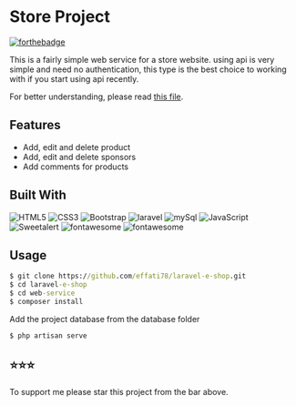 # Store Project
[![forthebadge](http://forthebadge.com/images/badges/built-with-love.svg)](http://forthebadge.com)

This is a fairly simple web service for a store website. using api is very simple and need no authentication, this type is the best choice to working with if you start using api recently.

For better understanding, please read [this file](https://github.com/effati78/REST_API/blob/master/README.pdf).

## Features

- Add, edit and delete product
- Add, edit and delete sponsors
- Add comments for products

## Built With

![HTML5](https://img.shields.io/badge/html5-%23E34F26.svg?style=for-the-badge&logo=html5&logoColor=white) 
![CSS3](https://img.shields.io/badge/css3-%231572B6.svg?style=for-the-badge&logo=css3&logoColor=white)
![Bootstrap](https://img.shields.io/badge/bootstrap-%23563D7C.svg?style=for-the-badge&logo=bootstrap&logoColor=white)
![laravel](https://img.shields.io/badge/laravel-%23777BB4.svg?style=for-the-badge&logo=laravel&logoColor=white)
![mySql](https://img.shields.io/badge/mysql-%2300f.svg?style=for-the-badge&logo=mysql&logoColor=white)
![JavaScript](https://img.shields.io/badge/javascript-%23323330.svg?style=for-the-badge&logo=javascript&logoColor=%23F7DF1E)
![Sweetalert](https://img.shields.io/badge/Sweetalert.js-%23323330.svg?style=for-the-badge&logo=javascript&logoColor=%23F7DF1E)
![fontawesome](https://img.shields.io/badge/fontawesome-%23323330.svg?style=for-the-badge&logo=fontawesome)
![fontawesome](https://img.shields.io/badge/jquery-%230769AD.svg?style=for-the-badge&logo=jquery&logoColor=white)

## Usage

```cmd
$ git clone https://github.com/effati78/laravel-e-shop.git
$ cd laravel-e-shop
$ cd web-service
$ composer install
```
Add the project database from the database folder
```bash
$ php artisan serve
```

## ⭐️⭐️⭐️

To support me please star this project from the bar above.

